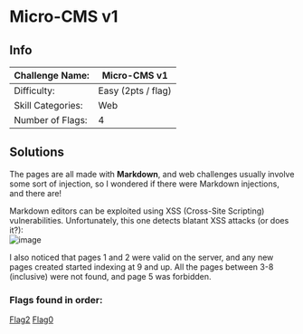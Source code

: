 # Micro-CMS v1

## Info
| Challenge Name: | Micro-CMS v1 |
| ---- | ---- |  
| Difficulty: | Easy (2pts / flag) |  
| Skill Categories: | Web |  
| Number of Flags: | 4 |

## Solutions
The pages are all made with **Markdown**, and web challenges usually involve some sort of injection, so I wondered if there were Markdown injections, and there are!

Markdown editors can be exploited using XSS (Cross-Site Scripting) vulnerabilities. Unfortunately, this one detects blatant XSS attacks (or does it?):  
![image](https://i.imgur.com/E41uGem.png)

I also noticed that pages 1 and 2 were valid on the server, and any new pages created started indexing at 9 and up. All the pages between 3-8 (inclusive) were not found, and page 5 was forbidden. 

### Flags found in order:  
[Flag2](Flag2.md)
[Flag0](Flag0.md)

